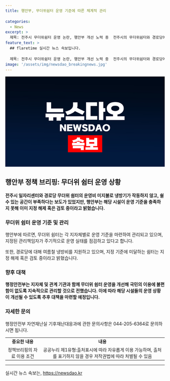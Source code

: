 ```yaml
---
title: 행안부, 무더위쉼터 운영 기준에 따른 체계적 관리

categories:
  - News
excerpt: >
  제목: 전주시 무더위쉼터 운영 논란, 행안부 개선 노력 중  전주시의 무더위쉼터와 경로당에 대한 운영 논란이 불거져, 행안부가 입장을 밝혀 논란을 진정시키고 있다. 무더위쉼터는 지역별 운영 기준을 마련해야 하지만, 실제 운영상황은 열악한 것으로 나타났다. 행안부는 이에 대해 개선을 위한 노력을 기울이고 있으며, 무더위쉼터의 운영 개선을 위해 노력할 것이라 말했다. 관련 문의는 행정안전부 자연재난실로 가능하다. (자료출처=정책브리핑 www.korea.kr)
feature_text: >
  ## flaretime 실시간 뉴스 속보입니다.

  제목: 전주시 무더위쉼터 운영 논란, 행안부 개선 노력 중  전주시의 무더위쉼터와 경로당에 대한 운영 논란이 불거져, 행안부가 입장을 밝혀 논란을 진정시키고 있다. 무더위쉼터는 지역별 운영 기준을 마련해야 하지만, 실제 운영상황은 열악한 것으로 나타났다. 행안부는 이에 대해 개선을 위한 노력을 기울이고 있으며, 무더위쉼터의 운영 개선을 위해 노력할 것이라 말했다. 관련 문의는 행정안전부 자연재난실로 가능하다. (자료출처=정책브리핑 www.korea.kr)
image: '/assets/img/newsdao_breakingnews.jpg'
---
```


<p><img src="/assets/img/newsdao_breakingnews.jpg" alt="flaretime 속보" /></p>

<h2 data-ke-size="size26">행안부 정책 브리핑: 무더위 쉼터 운영 상황</h2>

<p data-ke-size="size16"><b>전주시 일자리센터와 경로당 무더위 쉼터의 운영비 미지불로 냉방기가 작동하지 않고, 쉴 수 있는 공간이 부족하다는 보도가 있었지만, 행안부는 해당 시설이 운영 기준을 충족하지 못해 이미 지정 해제 혹은 검토 중이라고 밝혔습니다.</b></p>

<h3>무더위 쉼터 운영 기준 및 관리</h3>

<p data-ke-size="size16">행안부에 따르면, 무더위 쉼터는 각 지자체별로 운영 기준을 마련하여 관리되고 있으며, 지정된 관리책임자가 주기적으로 운영 실태를 점검하고 있다고 합니다.</p>

<p data-ke-size="size16">또한, 경로당에 대해 여름철 냉방비를 지원하고 있으며, 지정 기준에 미달하는 쉼터는 지정 해제 혹은 검토 중이라고 밝혔습니다.</p>

<h3>향후 대책</h3>

<p data-ke-size="size16"><b>행정안전부는 지자체 및 관계 기관과 함께 무더위 쉼터 운영을 개선해 국민의 이용에 불편함이 없도록 지속적으로 관리할 것으로 전했습니다. 이에 따라 해당 시설들의 운영 상황이 개선될 수 있도록 추후 대책을 마련할 예정입니다.</b></p>

<h3>자세한 문의</h3>

<p data-ke-size="size16">행정안전부 자연재난실 기후재난대응과에 관한 문의사항은 044-205-6364로 문의하시면 됩니다.</p>

<table>
    <tbody>
        <tr>
            <td style="text-align: center; height: 17px;"><b>중요한 내용</b></td>
            <td style="text-align: center; height: 17px;"><b>내용</b></td>
        </tr>
        <tr>
            <td style="text-align: center; height: 17px;">정책브리핑의 자료 이용 조건</td>
            <td style="text-align: center; height: 17px;">공공누리 제1유형:출처표시에 따라 자유롭게 이용 가능하며, 출처를 표기하지 않을 경우 저작권법에 따라 처벌될 수 있음</td>
        </tr>
    </tbody>
</table>

<p><hr></p>
실시간 뉴스 속보는, <a href="https://newsdao.kr" rel="dofollow">https://newsdao.kr</a>


